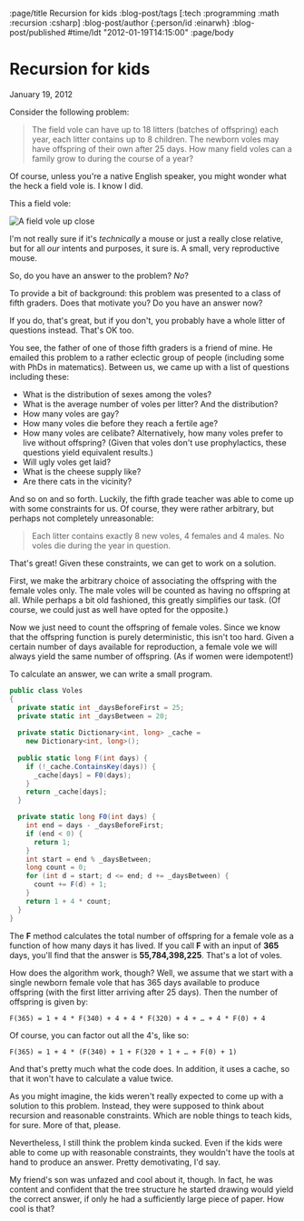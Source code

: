 :page/title Recursion for kids
:blog-post/tags [:tech :programming :math :recursion :csharp]
:blog-post/author {:person/id :einarwh}
:blog-post/published #time/ldt "2012-01-19T14:15:00"
:page/body

# Recursion for kids

<p class="blog-post-date">January 19, 2012</p>

Consider the following problem:

> The field vole can have up to 18 litters (batches of offspring) each year, each litter contains up to 8 children. The newborn voles may have offspring of their own after 25 days. How many field voles can a family grow to during the course of a year?

Of course, unless you're a native English speaker, you might wonder what the heck a field vole is. I know I did.

This a field vole:

![A field vole up close](/images/field-vole.jpg)

I'm not really sure if it's _technically_ a mouse or just a really close relative, but for all _our_ intents and purposes, it sure is. A small, very reproductive mouse.

So, do you have an answer to the problem? _No_?

To provide a bit of background: this problem was presented to a class of fifth graders. Does that motivate you? Do you have an answer now?

If you do, that's great, but if you don't, you probably have a whole litter of questions instead. That's OK too.

You see, the father of one of those fifth graders is a friend of mine. He emailed this problem to a rather eclectic group of people (including some with PhDs in matematics). Between us, we came up with a list of questions including these:

* What is the distribution of sexes among the voles?
* What is the average number of voles per litter? And the distribution?
* How many voles are gay?
* How many voles die before they reach a fertile age?
* How many voles are celibate? Alternatively, how many voles prefer to live without offspring? (Given that voles don't use prophylactics, these questions yield equivalent results.)
* Will ugly voles get laid?
* What is the cheese supply like?
* Are there cats in the vicinity?

And so on and so forth. Luckily, the fifth grade teacher was able to come up with some constraints for us. Of course, they were rather arbitrary, but perhaps not completely unreasonable:

> Each litter contains exactly 8 new voles, 4 females and 4 males. No voles die during the year in question.

That's great! Given these constraints, we can get to work on a solution.

First, we make the arbitrary choice of associating the offspring with the female voles only. The male voles will be counted as having no offspring at all. While perhaps a bit old fashioned, this greatly simplifies our task. (Of course, we could just as well have opted for the opposite.)

Now we just need to count the offspring of female voles. Since we know that the offspring function is purely deterministic, this isn't too hard. Given a certain number of days available for reproduction, a female vole we will always yield the same number of offspring. (As if women were idempotent!)

To calculate an answer, we can write a small program.

```csharp
public class Voles 
{
  private static int _daysBeforeFirst = 25;
  private static int _daysBetween = 20;
 
  private static Dictionary<int, long> _cache = 
    new Dictionary<int, long>();
  
  public static long F(int days) {
    if (!_cache.ContainsKey(days)) {
      _cache[days] = F0(days);
    }
    return _cache[days];
  }

  private static long F0(int days) {
    int end = days - _daysBeforeFirst;
    if (end < 0) {
      return 1;
    }
    int start = end % _daysBetween;
    long count = 0;
    for (int d = start; d <= end; d += _daysBetween) {
      count += F(d) + 1;
    }
    return 1 + 4 * count;
  }
}
```

The **F** method calculates the total number of offspring for a female vole as a function of how many days it has lived. If you call **F** with an input of **365** days, you'll find that the answer is **55,784,398,225**. That's a lot of voles.

How does the algorithm work, though? Well, we assume that we start with a single newborn female vole that has 365 days available to produce offspring (with the first litter arriving after 25 days). Then the number of offspring is given by:

```
F(365) = 1 + 4 * F(340) + 4 + 4 * F(320) + 4 + … + 4 * F(0) + 4
```

Of course, you can factor out all the 4's, like so:

```
F(365) = 1 + 4 * (F(340) + 1 + F(320 + 1 + … + F(0) + 1)
```

And that's pretty much what the code does. In addition, it uses a cache, so that it won't have to calculate a value twice.

As you might imagine, the kids weren't really expected to come up with a solution to this problem. Instead, they were supposed to think about recursion and reasonable constraints. Which are noble things to teach kids, for sure. More of that, please.

Nevertheless, I still think the problem kinda sucked. Even if the kids were able to come up with reasonable constraints, they wouldn't have the tools at hand to produce an answer. Pretty demotivating, I'd say.

My friend's son was unfazed and cool about it, though. In fact, he was content and confident that the tree structure he started drawing would yield the correct answer, if only he had a sufficiently large piece of paper. How cool is that?
